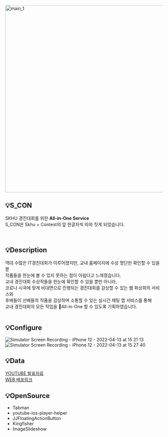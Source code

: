 
<img width="600" alt="main_1" src="https://user-images.githubusercontent.com/37897873/163115229-35060821-f794-4b27-ae8e-8faad31d6abe.png">

## 💡S_CON
SKHU 경진대회를 위한 <b>All-in-One Service</b> <br>
S_CON은 Skhu + Contest의 앞 한글자씩 따와 짓게 되었습니다.

<br>

## 💡Description
역대 수많은 IT경진대회가 이루어졌지만, 교내 홈페이지에 수상 명단만 확인할 수 있을 뿐 <br>
작품들을 한눈에 볼 수 있지 못하는 점이 아쉽다고 느껴졌습니다. <br>
교내 경진대회 수상작들을 한눈에 확인할 수 있을 뿐만 아니라, <br>
코로나 시국에 맞게 비대면으로 진행되는 경진대회를 감상할 수 있는 웹 화상회의 서비스와  <br>
후배들이 선배들의 작품을 감상하며 소통할 수 있는 실시간 채팅 앱 서비스를 통해  <br>
교내 경진대회의 모든 작업을 🎯All-in-One 할 수 있도록 기획하였습니다. <br>
<br>

## 💡Configure
![Simulator Screen Recording - iPhone 12 - 2022-04-13 at 15 21 13](https://user-images.githubusercontent.com/37897873/163113929-99e7e0a0-4572-4d01-bb51-cebecf74d206.gif)
![Simulator Screen Recording - iPhone 12 - 2022-04-13 at 15 27 40](https://user-images.githubusercontent.com/37897873/163113965-0174d178-442b-479b-ac2c-c81c3913f518.gif)
<br>

## 💡Data
[YOUTUBE 발표자료](https://www.youtube.com/watch?v=XPU5FRxcqHw&t=567s) <br>
[WEB 배포링크](www.s-con.vercel)

## 💡OpenSource
- Tabman
- youtube-ios-player-helper
- JJFloatingActionButton
- Kingfisher
- ImageSlideshow
